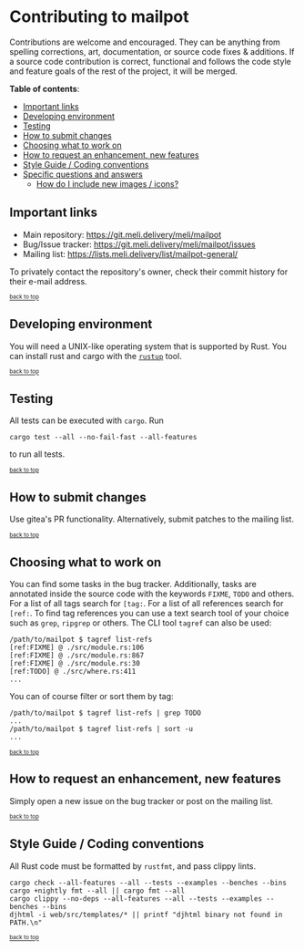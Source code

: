 # Contributing to mailpot

Contributions are welcome and encouraged.
They can be anything from spelling corrections, art, documentation, or source code fixes & additions.
If a source code contribution is correct, functional and follows the code style and feature goals of the rest of the project, it will be merged.

**Table of contents**:

- [Important links](#important-links)
- [Developing environment](#developing-environment)
- [Testing](#testing)
- [How to submit changes](#how-to-submit-changes)
- [Choosing what to work on](#choosing-what-to-work-on)
- [How to request an enhancement, new features](#how-to-request-an-enhancement-new-features)
- [Style Guide / Coding conventions](#style-guide--coding-conventions)
- [Specific questions and answers](#specific-questions-and-answers)
  - [How do I include new images / icons?](#how-do-i-include-new-images--icons)

## Important links

- Main repository: <https://git.meli.delivery/meli/mailpot>
- Bug/Issue tracker: <https://git.meli.delivery/meli/mailpot/issues>
- Mailing list: <https://lists.meli.delivery/list/mailpot-general/>

To privately contact the repository's owner, check their commit history for their e-mail address.

<sup><sub><a href="#contributing-to-mailpot">back to top</a></sub></sup>

## Developing environment

You will need a UNIX-like operating system that is supported by Rust.
You can install rust and cargo with the [`rustup`](https://rustup.rs) tool.

<sup><sub><a href="#contributing-to-mailpot">back to top</a></sub></sup>

## Testing

All tests can be executed with `cargo`.
Run

```shell
cargo test --all --no-fail-fast --all-features
```

to run all tests.

<sup><sub><a href="#contributing-to-mailpot">back to top</a></sub></sup>

## How to submit changes

Use gitea's PR functionality.
Alternatively, submit patches to the mailing list.

<sup><sub><a href="#contributing-to-mailpot">back to top</a></sub></sup>

## Choosing what to work on

You can find some tasks in the bug tracker.
Additionally, tasks are annotated inside the source code with the keywords `FIXME`, `TODO` and others.
For a list of all tags search for `[tag:`.
For a list of all references search for `[ref:`.
To find tag references you can use a text search tool of your choice such as `grep`, `ripgrep` or others.
The CLI tool `tagref` can also be used:

```shell
/path/to/mailpot $ tagref list-refs
[ref:FIXME] @ ./src/module.rs:106
[ref:FIXME] @ ./src/module.rs:867
[ref:FIXME] @ ./src/module.rs:30
[ref:TODO] @ ./src/where.rs:411
...
```

You can of course filter or sort them by tag:

```shell
/path/to/mailpot $ tagref list-refs | grep TODO
...
/path/to/mailpot $ tagref list-refs | sort -u
...
```

<sup><sub><a href="#contributing-to-mailpot">back to top</a></sub></sup>

## How to request an enhancement, new features

Simply open a new issue on the bug tracker or post on the mailing list.

<sup><sub><a href="#contributing-to-mailpot">back to top</a></sub></sup>

## Style Guide / Coding conventions

All Rust code must be formatted by `rustfmt`, and pass clippy lints.

```shell
cargo check --all-features --all --tests --examples --benches --bins
cargo +nightly fmt --all || cargo fmt --all
cargo clippy --no-deps --all-features --all --tests --examples --benches --bins
djhtml -i web/src/templates/* || printf "djhtml binary not found in PATH.\n"
```

<sup><sub><a href="#contributing-to-mailpot">back to top</a></sub></sup>
